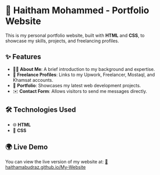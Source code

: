 # 🚀 Haitham Mohammed - Portfolio Website  

This is my personal portfolio website, built with **HTML** and **CSS**, to showcase my skills, projects, and freelancing profiles.  

## ✨ Features  
- 🧑‍💻 **About Me**: A brief introduction to my background and expertise.  
- 💼 **Freelance Profiles**: Links to my Upwork, Freelancer, Mostaql, and Khamsat accounts.  
- 📂 **Portfolio**: Showcases my latest web development projects.  
- ✉️ **Contact Form**: Allows visitors to send me messages directly.  

## 🛠 Technologies Used  
- 🌐 **HTML**  
- 🎨 **CSS**  

## 🌍 Live Demo  
You can view the live version of my website at: [🔗 haithamabudraz.github.io/My-Website](https://haithamabudraz.github.io/My-Website)  
